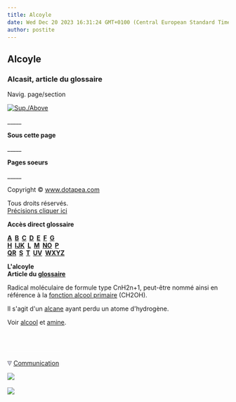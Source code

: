 ```yaml
---
title: Alcoyle
date: Wed Dec 20 2023 16:31:24 GMT+0100 (Central European Standard Time)
author: postite
---
```


## Alcoyle
### Alcasit, article du glossaire
 Navig. page/section

[![Sup./Above](_derived/up_cmp_themenoir010_up.gif)](a.html)

\_\_\_\_\_

**Sous cette page**

\_\_\_\_\_

**Pages soeurs**

\_\_\_\_\_

Copyright © www.dotapea.com

Tous droits réservés.  
[Précisions cliquer ici](droitscopie.html)

**Accès direct glossaire**

**[A](a.html)  [B](b.html)  [C](c.html)  [D](d.html)  [E](e.html)  [F](f.html)  [G](g.html)  
[H](h.html)  [IJK](ijk.html)  [L](l.html)  [M](m.html)  [NO](no.html)  [P](p.html)  
[QR](qr.html)  [S](s.html)  [T](t.html)  [UV](uv.html)  [WXYZ](wxyz.html)**

**L'alcoyle  
Article du [glossaire](glossaire.html)**

Radical moléculaire de formule type CnH2n+1, peut-être nommé ainsi en référence à la [fonction alcool primaire](alcool.html#fonctionalcoolprimaire) (CH2OH).

Il s'agit d'un [alcane](alcane.html) ayant perdu un atome d'hydrogène.

Voir [alcool](alcool.html) et [amine](amine.html).



 

 ![](images/transparent122x1.gif)

![](images/flechebas.gif) [Communication](http://www.artrealite.com/annonceurs.htm) 

[![](https://cbonvin.fr/sites/regie.artrealite.com/visuels/campagne1.png)](index-2.html#20131014)

![](https://cbonvin.fr/sites/regie.artrealite.com/visuels/campagne2.png)